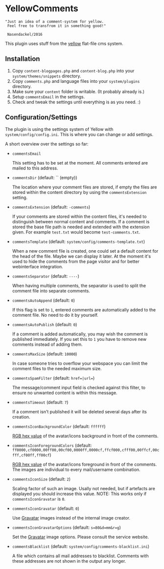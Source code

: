 # YellowComments

```
"Just an idea of a comment-system for yellow. 
 Feel free to transfrom it in something good!" 

 Nasendackel/2016
```

This plugin uses stuff from the [yellow](https://github.com/datenstrom/yellow) flat-file cms system.

## Installation

1. Copy `content-blogpages.php` and `content-blog.php` into your `system/themes/snippets` directory.
2. Copy `comments.php` and language files into your `system/plugins` directory.
3. Make sure your `content` folder is writable. (It probably already is.)
4. Setup `commentsEmail` in the settings.
5. Check and tweak the settings until everything is as you need.  :)

## Configuration/Settings

The plugin is using the settings system of Yellow with `system/config/config.ini`. This is where you can change or add settings. 

A short overview over the settings so far:

* `commentsEmail`

  This setting has to be set at the moment. All comments entered are mailed to this address.

* `commentsDir` (default: `` (empty))

  The location where your comment files are stored, if empty the files are stored within the content directory by using the `commentsExtension` setting.

* `commentsExtension` (default: `-comments`)  

  If your comments are stored within the content files, it's needed to distinguish between normal content and comments. If a comment is stored the base file path is needed and extended with the extension given. For example `test.txt` would become `test-comments.txt`.

* `commentsTemplate` (default: `system/config/comments-template.txt`)  

  When a new comment file is created, one could set a default content for the head of the file. Maybe we can display it later. At the moment it's used to hide the comments from the page visitor and for better webinterface integration.

* `commentsSeparator` (default: `----`)

  When having multiple comments, the separator is used to split the comment file into separate comments.

* `commentsAutoAppend` (default: `0`)

  If this flag is set to `1`, entered comments are automatically added to the comment file. No need to do it by yourself.

* `commentsAutoPublish` (default: `0`)

  If a comment is added automatically, you may wish the comment is published immediately. If you set this to `1` you have to remove new comments instead of adding them.

* `commentsMaxSize` (default: `10000`)

  In case someone tries to overflow your webspace you can limit the comment files to the needed maximum size.

* `commentsSpamFilter` (default: `href=|url=`)

  The message/comment input field is checked against this filter, to ensure no unwanted content is within this message.

* `commentsTimeout` (default: `7`)

  If a comment isn't published it will be deleted several days after its creation.

* `commentsIconBackgroundColor` (default: `ffffff`)

  [RGB hex value](http://www.colorspire.com/rgb-color-wheel/) of the avatar/icons background in front of the comments.

* `commentsIconForegroundColors` (default: `ff0000,cf0000,00ff00,00cf00,0000ff,0000cf,ffcf000,cfff00,00ffcf,00cfff,cf00ff,ff00cf`)

  [RGB hex value](http://www.colorspire.com/rgb-color-wheel/) of the avatar/icons foreground in front of the comments. The images are individual to every mail/username combination.

* `commentsIconSize` (default: `2`)

  Scaling factor of such an image. Usally not needed, but if artefacts are displayed you should increase this value. NOTE: This works only if `commentsIconGravatar` is `0`.

* `commentsIconGravatar` (default: `0`)

  Use [Gravatar](https://en.gravatar.com/) images instead of the internal image creator.

* `commentsIconGravatarOptions` (default: `s=80&d=mm&r=g`)

  Set the [Gravatar](https://en.gravatar.com/) image options. Please consult the service website.

* `commentsBlacklist` (default: `system/config/comments-blacklist.ini`)

  A file which contains all mail addresses to blacklist. Comments with these addresses are not shown in the output any longer.



